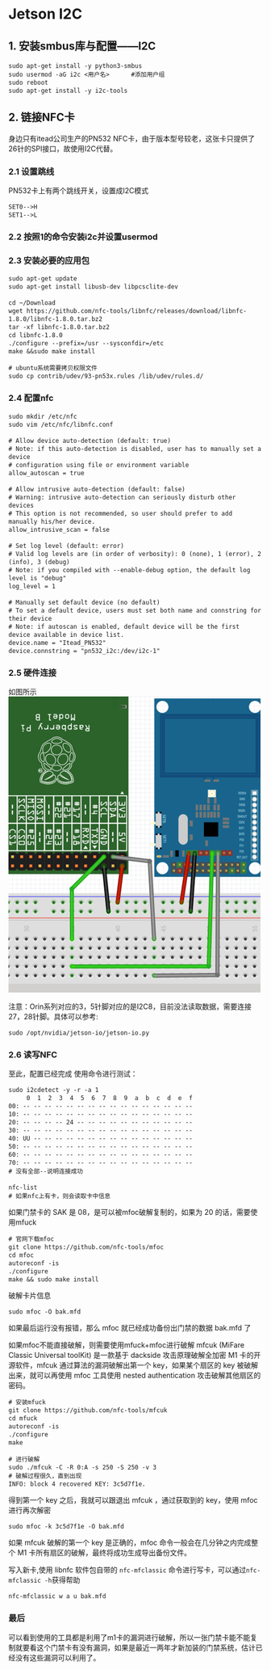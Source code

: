 # Jetson I2C
## 1. 安装smbus库与配置——I2C
```
sudo apt-get install -y python3-smbus
sudo usermod -aG i2c <用户名>	    #添加用户组
sudo reboot 
sudo apt-get install -y i2c-tools
```

## 2. 链接NFC卡
身边只有itead公司生产的PN532 NFC卡，由于版本型号较老，这张卡只提供了26针的SPI接口，故使用I2C代替。
### 2.1 设置跳线
PN532卡上有两个跳线开关，设置成I2C模式
```
SET0-->H
SET1-->L
```
### 2.2 按照1的命令安装i2c并设置usermod
### 2.3 安装必要的应用包
```
sudo apt-get update
sudo apt-get install libusb-dev libpcsclite-dev

cd ~/Download
wget https://github.com/nfc-tools/libnfc/releases/download/libnfc-1.8.0/libnfc-1.8.0.tar.bz2
tar -xf libnfc-1.8.0.tar.bz2
cd libnfc-1.8.0 
./configure --prefix=/usr --sysconfdir=/etc
make &&sudo make install

# ubuntu系统需要拷贝权限文件
sudo cp contrib/udev/93-pn53x.rules /lib/udev/rules.d/
```
### 2.4 配置nfc
```
sudo mkdir /etc/nfc
sudo vim /etc/nfc/libnfc.conf

# Allow device auto-detection (default: true)
# Note: if this auto-detection is disabled, user has to manually set a device
# configuration using file or environment variable
allow_autoscan = true

# Allow intrusive auto-detection (default: false)
# Warning: intrusive auto-detection can seriously disturb other devices
# This option is not recommended, so user should prefer to add manually his/her device.
allow_intrusive_scan = false

# Set log level (default: error)
# Valid log levels are (in order of verbosity): 0 (none), 1 (error), 2 (info), 3 (debug)
# Note: if you compiled with --enable-debug option, the default log level is "debug"
log_level = 1

# Manually set default device (no default)
# To set a default device, users must set both name and connstring for their device
# Note: if autoscan is enabled, default device will be the first device available in device list.
device.name = "Itead_PN532"
device.connstring = "pn532_i2c:/dev/i2c-1"
```

### 2.5 硬件连接
如图所示  
![](resources/rpi_pn532_9.webp)

注意：Orin系列对应的3，5针脚对应的是I2C8，目前没法读取数据，需要连接27，28针脚。具体可以参考:
```
sudo /opt/nvidia/jetson-io/jetson-io.py
```
### 2.6 读写NFC
至此，配置已经完成
使用命令进行测试：
```
sudo i2cdetect -y -r -a 1
     0  1  2  3  4  5  6  7  8  9  a  b  c  d  e  f
00: -- -- -- -- -- -- -- -- -- -- -- -- -- -- -- --
10: -- -- -- -- -- -- -- -- -- -- -- -- -- -- -- --
20: -- -- -- -- 24 -- -- -- -- -- -- -- -- -- -- --
30: -- -- -- -- -- -- -- -- -- -- -- -- -- -- -- --
40: UU -- -- -- -- -- -- -- -- -- -- -- -- -- -- --
50: -- -- -- -- -- -- -- -- -- -- -- -- -- -- -- --
60: -- -- -- -- -- -- -- -- -- -- -- -- -- -- -- --
70: -- -- -- -- -- -- -- -- -- -- -- -- -- -- -- --
# 没有全部--说明连接成功

nfc-list
# 如果nfc上有卡，则会读取卡中信息
```
如果门禁卡的 SAK 是 08，是可以被mfoc破解复制的，如果为 20 的话，需要使用mfuck
```
# 官网下载mfoc
git clone https://github.com/nfc-tools/mfoc
cd mfoc 
autoreconf -is
./configure
make && sudo make install
```
破解卡片信息
```
sudo mfoc -O bak.mfd
```
如果最后运行没有报错，那么 mfoc 就已经成功备份出门禁的数据 bak.mfd 了  

如果mfoc不能直接破解，则需要使用mfuck+mfoc进行破解
mfcuk (MiFare Classic Universal toolKit) 是一款基于 dackside 攻击原理破解全加密 M1 卡的开源软件，mfcuk 通过算法的漏洞破解出第一个 key，如果某个扇区的 key 被破解出来，就可以再使用 mfoc 工具使用 nested authentication 攻击破解其他扇区的密码。
```
# 安装mfuck
git clone https://github.com/nfc-tools/mfcuk
cd mfuck
autoreconf -is
./configure
make

# 进行破解
sudo ./mfcuk -C -R 0:A -s 250 -S 250 -v 3
# 破解过程很久，直到出现
INFO: block 4 recovered KEY: 3c5d7f1e.
```
得到第一个 key 之后，我就可以跟退出 mfcuk ，通过获取到的 key，使用 mfoc 进行再次解密
```
sudo mfoc -k 3c5d7f1e -O bak.mfd
```
如果 mfcuk 破解的第一个 key 是正确的，mfoc 命令一般会在几分钟之内完成整个 M1 卡所有扇区的破解，最终将成功生成导出备份文件。

写入新卡,使用 libnfc 软件包自带的 `nfc-mfclassic` 命令进行写卡，可以通过`nfc-mfclassic -h`获得帮助
```
nfc-mfclassic w a u bak.mfd
```

### 最后
可以看到使用的工具都是利用了m1卡的漏洞进行破解，所以一张门禁卡能不能复制就要看这个门禁卡有没有漏洞，如果是最近一两年才新加装的门禁系统，估计已经没有这些漏洞可以利用了。
